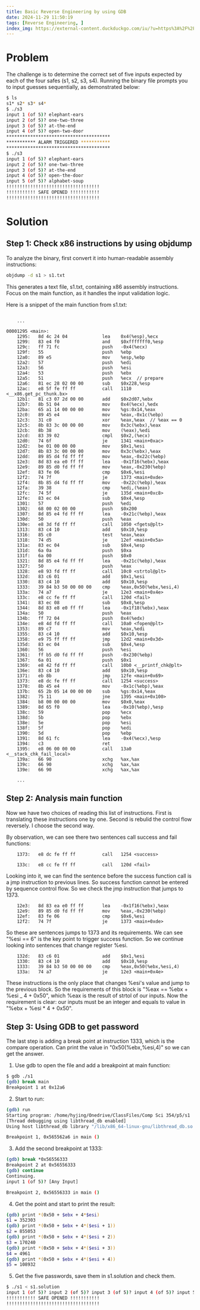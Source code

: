 ```yaml
---
title: Basic Reverse Engineering by using GDB
date: 2024-11-29 11:50:19
tags: [Reverse Engineering, ]
index_img: https://external-content.duckduckgo.com/iu/?u=https%3A%2F%2Ftse1.mm.bing.net%2Fth%3Fid%3DOIP.GhUUohzkndjf9YNnia_wHgHaEB%26pid%3DApi&f=1&ipt=49d0a2d194c37fc597946bf7704ff53c1dab7ccb86287936cd7d7b74d5c8e80f&ipo=images
---
```


<!-- @format -->

# Problem

The challenge is to determine the correct set of five inputs expected by each of the four safes (s1, s2, s3, s4). Running the binary file prompts you to input guesses sequentially, as demonstrated below:

```bash
$ ls
s1* s2* s3* s4*
$ ./s3
input 1 (of 5)? elephant-ears
input 2 (of 5)? one-two-three
input 3 (of 5)? at-the-end
input 4 (of 5)? open-two-door
***************************************
*********** ALARM TRIGGERED ***********
***************************************
$ ./s3
input 1 (of 5)? elephant-ears
input 2 (of 5)? one-two-three
input 3 (of 5)? at-the-end
input 4 (of 5)? open-the-door
input 5 (of 5)? alphabet-soup
!!!!!!!!!!!!!!!!!!!!!!!!!!!!!!!!!!!
!!!!!!!!!!! SAFE OPENED !!!!!!!!!!!
!!!!!!!!!!!!!!!!!!!!!!!!!!!!!!!!!!!
```

# Solution

## Step 1: Check x86 instructions by using objdump

To analyze the binary, first convert it into human-readable assembly instructions:

```bash
objdump -d s1 > s1.txt
```
This generates a text file, s1.txt, containing x86 assembly instructions. Focus on the main function, as it handles the input validation logic.

Here is a snippet of the main function from s1.txt:
```

    ...

00001295 <main>:
    1295:	8d 4c 24 04          	lea    0x4(%esp),%ecx
    1299:	83 e4 f0             	and    $0xfffffff0,%esp
    129c:	ff 71 fc             	push   -0x4(%ecx)
    129f:	55                   	push   %ebp
    12a0:	89 e5                	mov    %esp,%ebp
    12a2:	57                   	push   %edi
    12a3:	56                   	push   %esi
    12a4:	53                   	push   %ebx
    12a5:	51                   	push   %ecx  // prepare
    12a6:	81 ec 28 02 00 00    	sub    $0x228,%esp
    12ac:	e8 5f fe ff ff       	call   1110 <__x86.get_pc_thunk.bx>
    12b1:	81 c3 07 2d 00 00    	add    $0x2d07,%ebx
    12b7:	8b 51 04             	mov    0x4(%ecx),%edx
    12ba:	65 a1 14 00 00 00    	mov    %gs:0x14,%eax
    12c0:	89 45 e4             	mov    %eax,-0x1c(%ebp)
    12c3:	31 c0                	xor    %eax,%eax  // %eax == 0
    12c5:	8b 83 3c 00 00 00    	mov    0x3c(%ebx),%eax
    12cb:	8b 38                	mov    (%eax),%edi
    12cd:	83 39 02             	cmpl   $0x2,(%ecx)
    12d0:	74 6f                	je     1341 <main+0xac>
    12d2:	be 01 00 00 00       	mov    $0x1,%esi
    12d7:	8b 83 3c 00 00 00    	mov    0x3c(%ebx),%eax
    12dd:	89 85 d4 fd ff ff    	mov    %eax,-0x22c(%ebp)
    12e3:	8d 83 ea e0 ff ff    	lea    -0x1f16(%ebx),%eax
    12e9:	89 85 d0 fd ff ff    	mov    %eax,-0x230(%ebp)
    12ef:	83 fe 06             	cmp    $0x6,%esi
    12f2:	74 7f                	je     1373 <main+0xde>
    12f4:	8b 85 d4 fd ff ff    	mov    -0x22c(%ebp),%eax
    12fa:	39 38                	cmp    %edi,(%eax)
    12fc:	74 5f                	je     135d <main+0xc8>
    12fe:	83 ec 04             	sub    $0x4,%esp
    1301:	57                   	push   %edi
    1302:	68 00 02 00 00       	push   $0x200
    1307:	8d 85 e4 fd ff ff    	lea    -0x21c(%ebp),%eax
    130d:	50                   	push   %eax
    130e:	e8 3d fd ff ff       	call   1050 <fgets@plt>
    1313:	83 c4 10             	add    $0x10,%esp
    1316:	85 c0                	test   %eax,%eax
    1318:	74 d5                	je     12ef <main+0x5a>
    131a:	83 ec 04             	sub    $0x4,%esp
    131d:	6a 0a                	push   $0xa
    131f:	6a 00                	push   $0x0
    1321:	8d 85 e4 fd ff ff    	lea    -0x21c(%ebp),%eax
    1327:	50                   	push   %eax
    1328:	e8 93 fd ff ff       	call   10c0 <strtol@plt>
    132d:	83 c6 01             	add    $0x1,%esi
    1330:	83 c4 10             	add    $0x10,%esp
    1333:	39 84 b3 50 00 00 00 	cmp    %eax,0x50(%ebx,%esi,4)
    133a:	74 a7                	je     12e3 <main+0x4e>
    133c:	e8 cc fe ff ff       	call   120d <fail>
    1341:	83 ec 08             	sub    $0x8,%esp
    1344:	8d 83 e8 e0 ff ff    	lea    -0x1f18(%ebx),%eax
    134a:	50                   	push   %eax
    134b:	ff 72 04             	push   0x4(%edx)
    134e:	e8 4d fd ff ff       	call   10a0 <fopen@plt>
    1353:	89 c7                	mov    %eax,%edi
    1355:	83 c4 10             	add    $0x10,%esp
    1358:	e9 75 ff ff ff       	jmp    12d2 <main+0x3d>
    135d:	83 ec 04             	sub    $0x4,%esp
    1360:	56                   	push   %esi
    1361:	ff b5 d0 fd ff ff    	push   -0x230(%ebp)
    1367:	6a 01                	push   $0x1
    1369:	e8 42 fd ff ff       	call   10b0 <__printf_chk@plt>
    136e:	83 c4 10             	add    $0x10,%esp
    1371:	eb 8b                	jmp    12fe <main+0x69>
    1373:	e8 dc fe ff ff       	call   1254 <success>
    1378:	8b 45 e4             	mov    -0x1c(%ebp),%eax
    137b:	65 2b 05 14 00 00 00 	sub    %gs:0x14,%eax
    1382:	75 11                	jne    1395 <main+0x100>
    1384:	b8 00 00 00 00       	mov    $0x0,%eax
    1389:	8d 65 f0             	lea    -0x10(%ebp),%esp
    138c:	59                   	pop    %ecx
    138d:	5b                   	pop    %ebx
    138e:	5e                   	pop    %esi
    138f:	5f                   	pop    %edi
    1390:	5d                   	pop    %ebp
    1391:	8d 61 fc             	lea    -0x4(%ecx),%esp
    1394:	c3                   	ret
    1395:	e8 06 00 00 00       	call   13a0 <__stack_chk_fail_local>
    139a:	66 90                	xchg   %ax,%ax
    139c:	66 90                	xchg   %ax,%ax
    139e:	66 90                	xchg   %ax,%ax

    ...
```

## Step 2: Analysis main function

Now we have two choices of reading this list of instructions. First is translating these instructions one by one. Second is rebulid the control flow reversely. I choose the second way.

By observation, we can see there two sentences call success and fail functions:

```
    1373:	e8 dc fe ff ff       	call   1254 <success>
```

```
    133c:	e8 cc fe ff ff       	call   120d <fail>
```

Looking into it, we can find the sentence before the success function call is a jmp instruction to previous lines. So success function cannot be entered by sequence control flow. So we check the jmp instruction that jumps to 1373.

```
    12e3:	8d 83 ea e0 ff ff    	lea    -0x1f16(%ebx),%eax
    12e9:	89 85 d0 fd ff ff    	mov    %eax,-0x230(%ebp)
    12ef:	83 fe 06             	cmp    $0x6,%esi
    12f2:	74 7f                	je     1373 <main+0xde>
```

So these are sentences jumps to 1373 and its requirements. We can see "%esi == 6" is the key point to trigger success function. So we continue looking into sentences that change register %esi.

```
    132d:	83 c6 01             	add    $0x1,%esi
    1330:	83 c4 10             	add    $0x10,%esp
    1333:	39 84 b3 50 00 00 00 	cmp    %eax,0x50(%ebx,%esi,4)
    133a:	74 a7                	je     12e3 <main+0x4e>
```

These instructions is the only place that changes %esi's value and jump to the previous block. So the requirements of this block is "%eax == %ebx + %esi _ 4 + 0x50", which %eax is the result of strtol of our inputs. Now the requirement is clear: our inputs must be an integer and equals to value in "%ebx + %esi * 4 + 0x50".

## Step 3: Using GDB to get password

The last step is adding a break point at instruction 1333, which is the compare operation. Can print the value in "0x50(%ebx,%esi,4)" so we can get the answer.

1. Use gdb to open the file and add a breakpoint at main function:

```bash
$ gdb ./s1
(gdb) break main
Breakpoint 1 at 0x12a6
```

2. Start to run:

```bash
(gdb) run
Starting program: /home/hyjing/Onedrive/ClassFiles/Comp Sci 354/p5/s1
[Thread debugging using libthread_db enabled]
Using host libthread_db library "/lib/x86_64-linux-gnu/libthread_db.so.1".

Breakpoint 1, 0x565562a6 in main ()
```

3. Add the second breakpoint at 1333:

```bash
(gdb) break *0x56556333
Breakpoint 2 at 0x56556333
(gdb) continue
Continuing.
input 1 (of 5)? [Any Input]

Breakpoint 2, 0x56556333 in main ()
```

4. Get the point and start to print the result:

```bash
(gdb) print *(0x50 + $ebx + 4*$esi)
$1 = 352303
(gdb) print *(0x50 + $ebx + 4*($esi + 1))
$2 = 855053
(gdb) print *(0x50 + $ebx + 4*($esi + 2))
$3 = 170240
(gdb) print *(0x50 + $ebx + 4*($esi + 3))
$4 = 4961
(gdb) print *(0x50 + $ebx + 4*($esi + 4))
$5 = 108932
```

5. Get the five passwords, save them in s1.solution and check them.

```bash
$ ./s1 < s1.solution
input 1 (of 5)? input 2 (of 5)? input 3 (of 5)? input 4 (of 5)? input 5 (of 5)? !!!!!!!!!!!!!!!!!!!!!!!!!!!!!!!!!!!
!!!!!!!!!!! SAFE OPENED !!!!!!!!!!!
!!!!!!!!!!!!!!!!!!!!!!!!!!!!!!!!!!!
```
